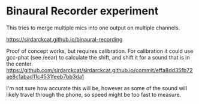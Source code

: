# Binaural Recorder experiment

This tries to merge multiple mics into one output on multiple channels.

https://sirdarckcat.github.io/binaural-recording

Proof of concept works, but requires calibration. For calibration it could use gcc-phat (see /eear) to calculate the shift, and shift it for a sound that is in the center.
https://github.com/sirdarckcat/sirdarckcat.github.io/commit/effa8dd35fb72ae8c1abad11c4531feeb7bb3da1

I'm not sure how accurate this will be, however as some of the sound will likely travel through the phone, so speed might be too fast to measure.
